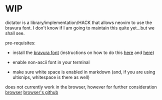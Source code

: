 # WIP
dictator is a library/implementation/HACK that allows neovim to use the bravura font. I don't know if I am going to maintain this quite yet...but we shall see.

pre-requisites:
* install the [bravura font](https://github.com/steinbergmedia/bravura) 
  (instructions on how to do this [here](https://forum.sagittal.org/viewtopic.php?t=429) and [here](https://github.com/steinbergmedia/bravura/blob/master/redist/bravura-text.md))
* enable non-ascii font in your terminal


* make sure white space is enabled in markdown (and, if you are using ultisnips, whitespace is there as well)






does not currently work in the browser, however for further consideration  [browser](https://smufl-browser.edirom.de/about.html) 
[browser's github](https://github.com/Edirom/SMuFL-Browser)
